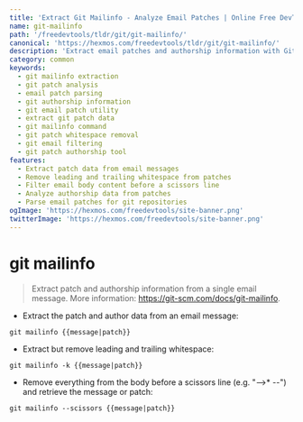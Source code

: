 ```yaml
---
title: 'Extract Git Mailinfo - Analyze Email Patches | Online Free DevTools by Hexmos'
name: git-mailinfo
path: '/freedevtools/tldr/git/git-mailinfo/'
canonical: 'https://hexmos.com/freedevtools/tldr/git/git-mailinfo/'
description: 'Extract email patches and authorship information with Git Mailinfo. Analyze git patches from emails, remove whitespace, and filter body content. Free online tool, no registration required.'
category: common
keywords:
  - git mailinfo extraction
  - git patch analysis
  - email patch parsing
  - git authorship information
  - git email patch utility
  - extract git patch data
  - git mailinfo command
  - git patch whitespace removal
  - git email filtering
  - git patch authorship tool
features:
  - Extract patch data from email messages
  - Remove leading and trailing whitespace from patches
  - Filter email body content before a scissors line
  - Analyze authorship data from patches
  - Parse email patches for git repositories
ogImage: 'https://hexmos.com/freedevtools/site-banner.png'
twitterImage: 'https://hexmos.com/freedevtools/site-banner.png'
---
```


# git mailinfo

> Extract patch and authorship information from a single email message.
> More information: <https://git-scm.com/docs/git-mailinfo>.

- Extract the patch and author data from an email message:

`git mailinfo {{message|patch}}`

- Extract but remove leading and trailing whitespace:

`git mailinfo -k {{message|patch}}`

- Remove everything from the body before a scissors line (e.g. "-->\* --") and retrieve the message or patch:

`git mailinfo --scissors {{message|patch}}`
